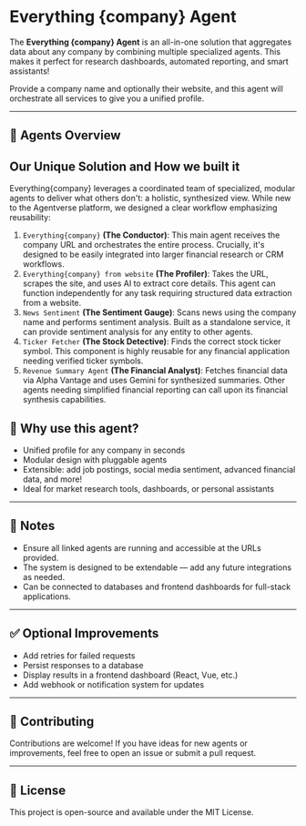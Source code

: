 # Everything {company} Agent

The **Everything {company} Agent** is an all-in-one solution that aggregates data about any company by combining multiple specialized agents. This makes it perfect for research dashboards, automated reporting, and smart assistants!

Provide a company name and optionally their website, and this agent will orchestrate all services to give you a unified profile.

---

## 🧩 Agents Overview

## Our Unique Solution and How we built it
Everything{company} leverages a coordinated team of specialized, modular agents to deliver what others don't: a holistic, synthesized view. While new to the Agentverse platform, we designed a clear workflow emphasizing reusability:

1. ```Everything{company}``` **(The Conductor)**: This main agent receives the company URL and orchestrates the entire process. Crucially, it's designed to be easily integrated into larger financial research or CRM workflows.
2. ```Everything{company} from website``` **(The Profiler)**: Takes the URL, scrapes the site, and uses AI to extract core details. This agent can function independently for any task requiring structured data extraction from a website.
3. ```News Sentiment``` **(The Sentiment Gauge)**: Scans news using the company name and performs sentiment analysis. Built as a standalone service, it can provide sentiment analysis for any entity to other agents.
4. ```Ticker Fetcher``` **(The Stock Detective)**: Finds the correct stock ticker symbol. This component is highly reusable for any financial application needing verified ticker symbols.
5. ```Revenue Summary Agent``` **(The Financial Analyst)**: Fetches financial data via Alpha Vantage and uses Gemini for synthesized summaries. Other agents needing simplified financial reporting can call upon its financial synthesis capabilities.

## 🚀 Why use this agent?

- Unified profile for any company in seconds
- Modular design with pluggable agents
- Extensible: add job postings, social media sentiment, advanced financial data, and more!
- Ideal for market research tools, dashboards, or personal assistants

---

## 📌 Notes

- Ensure all linked agents are running and accessible at the URLs provided.
- The system is designed to be extendable — add any future integrations as needed.
- Can be connected to databases and frontend dashboards for full-stack applications.

---

## ✅ Optional Improvements

- Add retries for failed requests
- Persist responses to a database
- Display results in a frontend dashboard (React, Vue, etc.)
- Add webhook or notification system for updates

---

## 🌟 Contributing

Contributions are welcome! If you have ideas for new agents or improvements, feel free to open an issue or submit a pull request.

---

## 📄 License

This project is open-source and available under the MIT License.

